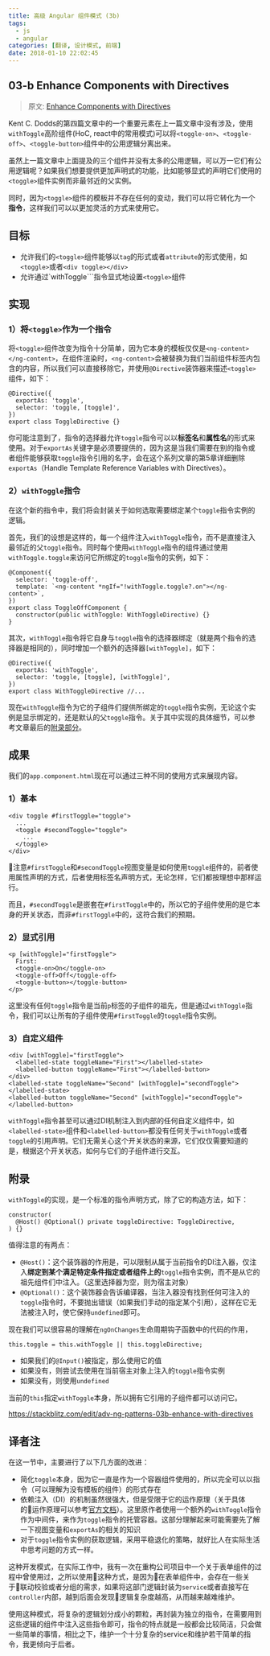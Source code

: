 ```yaml
---
title: 高级 Angular 组件模式 (3b)
tags:
  - js
  - angular
categories: [翻译, 设计模式, 前端]
date: 2018-01-10 22:02:45
---
```



## 03-b Enhance Components with Directives

> 原文: [Enhance Components with Directives](https://blog.angularindepth.com/enhance-components-with-directives-58f16c4ca1f)

Kent C. Dodds的第四篇文章中的一个重要元素在上一篇文章中没有涉及，使用``withToggle``高阶组件(HoC, react中的常用模式)可以将``<toggle-on>``、``<toggle-off>``、``<toggle-button>``组件中的公用逻辑分离出来。

虽然上一篇文章中上面提及的三个组件并没有太多的公用逻辑，可以万一它们有公用逻辑呢？如果我们想要提供更加声明式的功能，比如能够显式的声明它们使用的``<toggle>``组件实例而非最邻近的父实例。

同时，因为``<toggle>``组件的模板并不存在任何的变动，我们可以将它转化为一个**指令**，这样我们可以以更加灵活的方式来使用它。

## 目标
* 允许我们的``<toggle>``组件能够以``tag``的形式或者``attribute``的形式使用，如``<toggle>``或者``<div toggle></div>``
* 允许通过`withToggle```指令显式地设置``<toggle>``组件

## 实现
### 1）将``<toggle>``作为一个指令
将``<toggle>``组件改变为指令十分简单，因为它本身的模板仅仅是``<ng-content></ng-content>``，在组件渲染时，``<ng-content>``会被替换为我们当前组件标签内包含的内容，所以我们可以直接移除它，并使用``@Directive``装饰器来描述``<toggle>``组件，如下：
```
@Directive({
  exportAs: 'toggle',
  selector: 'toggle, [toggle]',
})
export class ToggleDirective {}
```
你可能注意到了，指令的选择器允许``toggle``指令可以以**标签名**和**属性名**的形式来使用。对于``exportAs``关键字是必须要提供的，因为这是当我们需要在别的指令或者组件能够获取``toggle``指令引用的名字，会在这个系列文章的第5章详细删除``exportAs``（Handle Template Reference Variables with Directives）。

### 2）``withToggle``指令
在这个新的指令中，我们将会封装关于如何选取需要绑定某个``toggle``指令实例的逻辑。

首先，我们的设想是这样的，每一个组件注入``withToggle``指令，而不是直接注入最邻近的父``toggle``指令。同时每个使用``withToggle``指令的组件通过使用``withToggle.toggle``来访问它所绑定的``toggle``指令的实例，如下：
```
@Component({
  selector: 'toggle-off',
  template: `<ng-content *ngIf="!withToggle.toggle?.on"></ng-content>`,
})
export class ToggleOffComponent {
  constructor(public withToggle: WithToggleDirective) {}
}
```

其次，``withToggle``指令将它自身与``toggle``指令的选择器绑定（就是两个指令的选择器是相同的），同时增加一个额外的选择器``[withToggle]``，如下：
```
@Directive({
  exportAs: 'withToggle',
  selector: 'toggle, [toggle], [withToggle]',
})
export class WithToggleDirective //...
```

现在``withToggle``指令为它的子组件们提供所绑定的``toggle``指令实例，无论这个实例是显示绑定的，还是默认的父``toggle``指令。关于其中实现的具体细节，可以参考文章最后的[附录部分](#附录)。

## 成果
我们的``app.component.html``现在可以通过三种不同的使用方式来展现内容。

### 1）基本
```
<div toggle #firstToggle="toggle">
  ...
  <toggle #secondToggle="toggle">
    ...
  </toggle>
</div>
```
注意``#firstToggle``和``#secondToggle``视图变量是如何使用``toggle``组件的，前者使用属性声明的方式，后者使用标签名声明方式，无论怎样，它们都按理想中那样运行。

而且，``#secondToggle``是嵌套在``#firstToggle``中的，所以它的子组件使用的是它本身的开关状态，而非``#firstToggle``中的，这符合我们的预期。

### 2）显式引用
```
<p [withToggle]="firstToggle">
  First:
  <toggle-on>On</toggle-on>
  <toggle-off>Off</toggle-off>
  <toggle-button></toggle-button>
</p>
```
这里没有任何``toggle``指令是当前``p``标签的子组件的祖先，但是通过``withToggle``指令，我们可以让所有的子组件使用``#firstToggle``的``toggle``指令实例。

### 3）自定义组件
```
<div [withToggle]="firstToggle">
  <labelled-state toggleName="First"></labelled-state>
  <labelled-button toggleName="First"></labelled-button>
</div>
<labelled-state toggleName="Second" [withToggle]="secondToggle"> </labelled-state>
<labelled-button toggleName="Second" [withToggle]="secondToggle"> </labelled-button>
```
``withToggle``指令甚至可以通过DI机制注入到内部的任何自定义组件中，如``<labelled-state>``组件和``<labelled-button>``都没有任何关于``withToggle``或者``toggle``的引用声明。它们无需关心这个开关状态的来源，它们仅仅需要知道的是，根据这个开关状态，如何与它们的子组件进行交互。

## 附录
``withToggle``的实现，是一个标准的指令声明方式，除了它的构造方法，如下：
```
constructor(
  @Host() @Optional() private toggleDirective: ToggleDirective,
) {}
```
值得注意的有两点：
* ``@Host()``：这个装饰器的作用是，可以限制从属于当前指令的DI注入器，仅注入**绑定到某个满足特定条件指定或者组件上的**``toggle``指令实例，而不是从它的祖先组件们中注入。（这里选择器为空，则为宿主对象）
* ``@Optional()``：这个装饰器会告诉编译器，当注入器没有找到任何可注入的``toggle``指令时，不要抛出错误（如果我们手动的指定某个引用），这样在它无法被注入时，使它保持``undefined``即可。

现在我们可以很容易的理解在``ngOnChanges``生命周期钩子函数中的代码的作用，
```
this.toggle = this.withToggle || this.toggleDirective;
```

* 如果我们的``@Input()``被指定，那么使用它的值
* 如果没有，则尝试去使用在当前宿主对象上注入的``toggle``指令实例
* 如果没有，则使用``undefined``

当前的``this``指定``withToggle``本身，所以拥有它引用的子组件都可以访问它。

https://stackblitz.com/edit/adv-ng-patterns-03b-enhance-with-directives

## 译者注
在这一节中，主要进行了以下几方面的改进：
* 简化``toggle``本身，因为它一直是作为一个容器组件使用的，所以完全可以以指令（可以理解为没有模板的组件）的形式存在
* 依赖注入（DI）的机制虽然很强大，但是受限于它的运作原理（关于具体的运作原理可以参考[官方文档](https://angular.cn/guide/dependency-injection)）。这里原作者使用一个额外的``withToggle``指令作为中间件，来作为``toggle``指令的托管容器。这部分理解起来可能需要先了解一下视图变量和``exportAs``的相关的知识
* 对于``toggle``指令实例的获取逻辑，采用平稳退化的策略，就好比人在实际生活中思考问题的方式一样。

这种开发模式，在实际工作中，我有一次在重构公司项目中一个关于表单组件的过程中曾使用过，之所以使用这种方式，是因为在表单组件中，会存在一些关于联动校验或者分组的需求，如果将这部门逻辑封装为``service``或者直接写在``controller``内部，越到后面会发现逻辑复杂度越高，从而越来越难维护。

使用这种模式，将复杂的逻辑划分成小的颗粒，再封装为独立的指令，在需要用到这些逻辑的组件中注入这些指令即可，指令的特点就是一般都会比较简洁，只会做一些简单的事情，相比之下，维护一个十分复杂的service和维护若干简单的指令，我更倾向于后者。
